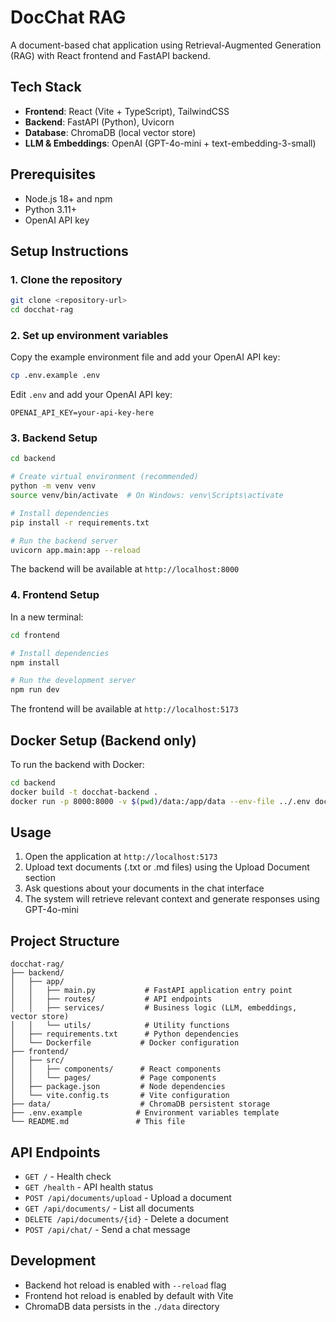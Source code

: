 # DocChat RAG

A document-based chat application using Retrieval-Augmented Generation (RAG) with React frontend and FastAPI backend.

## Tech Stack

- **Frontend**: React (Vite + TypeScript), TailwindCSS
- **Backend**: FastAPI (Python), Uvicorn
- **Database**: ChromaDB (local vector store)
- **LLM & Embeddings**: OpenAI (GPT-4o-mini + text-embedding-3-small)

## Prerequisites

- Node.js 18+ and npm
- Python 3.11+
- OpenAI API key

## Setup Instructions

### 1. Clone the repository

```bash
git clone <repository-url>
cd docchat-rag
```

### 2. Set up environment variables

Copy the example environment file and add your OpenAI API key:

```bash
cp .env.example .env
```

Edit `.env` and add your OpenAI API key:
```
OPENAI_API_KEY=your-api-key-here
```

### 3. Backend Setup

```bash
cd backend

# Create virtual environment (recommended)
python -m venv venv
source venv/bin/activate  # On Windows: venv\Scripts\activate

# Install dependencies
pip install -r requirements.txt

# Run the backend server
uvicorn app.main:app --reload
```

The backend will be available at `http://localhost:8000`

### 4. Frontend Setup

In a new terminal:

```bash
cd frontend

# Install dependencies
npm install

# Run the development server
npm run dev
```

The frontend will be available at `http://localhost:5173`

## Docker Setup (Backend only)

To run the backend with Docker:

```bash
cd backend
docker build -t docchat-backend .
docker run -p 8000:8000 -v $(pwd)/data:/app/data --env-file ../.env docchat-backend
```

## Usage

1. Open the application at `http://localhost:5173`
2. Upload text documents (.txt or .md files) using the Upload Document section
3. Ask questions about your documents in the chat interface
4. The system will retrieve relevant context and generate responses using GPT-4o-mini

## Project Structure

```
docchat-rag/
├── backend/
│   ├── app/
│   │   ├── main.py           # FastAPI application entry point
│   │   ├── routes/           # API endpoints
│   │   ├── services/         # Business logic (LLM, embeddings, vector store)
│   │   └── utils/            # Utility functions
│   ├── requirements.txt      # Python dependencies
│   └── Dockerfile           # Docker configuration
├── frontend/
│   ├── src/
│   │   ├── components/      # React components
│   │   └── pages/           # Page components
│   ├── package.json         # Node dependencies
│   └── vite.config.ts       # Vite configuration
├── data/                    # ChromaDB persistent storage
├── .env.example            # Environment variables template
└── README.md               # This file
```

## API Endpoints

- `GET /` - Health check
- `GET /health` - API health status
- `POST /api/documents/upload` - Upload a document
- `GET /api/documents/` - List all documents
- `DELETE /api/documents/{id}` - Delete a document
- `POST /api/chat/` - Send a chat message

## Development

- Backend hot reload is enabled with `--reload` flag
- Frontend hot reload is enabled by default with Vite
- ChromaDB data persists in the `./data` directory
